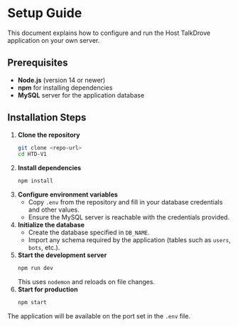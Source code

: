 # Setup Guide

This document explains how to configure and run the Host TalkDrove application on your own server.

## Prerequisites

- **Node.js** (version 14 or newer)
- **npm** for installing dependencies
- **MySQL** server for the application database

## Installation Steps

1. **Clone the repository**
   ```bash
   git clone <repo-url>
   cd HTD-V1
   ```
2. **Install dependencies**
   ```bash
   npm install
   ```
3. **Configure environment variables**
   - Copy `.env` from the repository and fill in your database credentials and other values.
   - Ensure the MySQL server is reachable with the credentials provided.
4. **Initialize the database**
   - Create the database specified in `DB_NAME`.
   - Import any schema required by the application (tables such as `users`, `bots`, etc.).
5. **Start the development server**
   ```bash
   npm run dev
   ```
   This uses `nodemon` and reloads on file changes.
6. **Start for production**
   ```bash
   npm start
   ```

The application will be available on the port set in the `.env` file.

